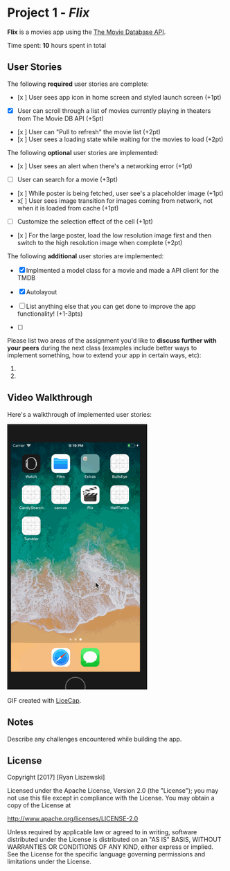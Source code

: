 # Project 1 - *Flix*

**Flix** is a movies app using the [The Movie Database API](http://docs.themoviedb.apiary.io/#).

Time spent: **10** hours spent in total

## User Stories

The following **required** user stories are complete:

- [x ] User sees app icon in home screen and styled launch screen (+1pt)
- [x] User can scroll through a list of movies currently playing in theaters from The Movie DB API (+5pt)
- [x ] User can "Pull to refresh" the movie list (+2pt)
- [x ] User sees a loading state while waiting for the movies to load (+2pt)

The following **optional** user stories are implemented:

- [x ] User sees an alert when there's a networking error (+1pt)
- [ ] User can search for a movie (+3pt)
- [x ] While poster is being fetched, user see's a placeholder image (+1pt)
- x[ ] User sees image transition for images coming from network, not when it is loaded from cache (+1pt)
- [ ] Customize the selection effect of the cell (+1pt)
- [x ] For the large poster, load the low resolution image first and then switch to the high resolution image when complete (+2pt)

The following **additional** user stories are implemented:
- [x] Implmented a model class for a movie and made a API client for the TMDB
- [x] Autolayout 

- [ ] List anything else that you can get done to improve the app functionality! (+1-3pts)
- [ ] 
Please list two areas of the assignment you'd like to **discuss further with your peers** during the next class (examples include better ways to implement something, how to extend your app in certain ways, etc):

1.
2.

## Video Walkthrough

Here's a walkthrough of implemented user stories:

<img src='https://github.com/ryanliszewski/FlixCodePathU/blob/master/FlixDemo.gif' title='Video Walkthrough' width='' alt='Video Walkthrough' />

GIF created with [LiceCap](http://www.cockos.com/licecap/).

## Notes

Describe any challenges encountered while building the app.

## License

Copyright [2017] [Ryan Liszewski]

Licensed under the Apache License, Version 2.0 (the "License");
you may not use this file except in compliance with the License.
You may obtain a copy of the License at

http://www.apache.org/licenses/LICENSE-2.0

Unless required by applicable law or agreed to in writing, software
distributed under the License is distributed on an "AS IS" BASIS,
WITHOUT WARRANTIES OR CONDITIONS OF ANY KIND, either express or implied.
See the License for the specific language governing permissions and
limitations under the License.
